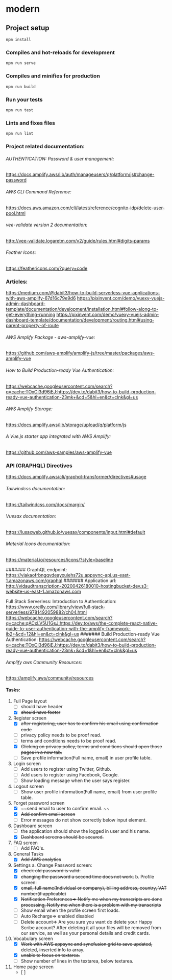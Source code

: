 # modern

## Project setup
```
npm install
```

### Compiles and hot-reloads for development
```
npm run serve
```

### Compiles and minifies for production
```
npm run build
```

### Run your tests
```
npm run test
```

### Lints and fixes files
```
npm run lint
```
### Project related documentation:
###### AUTHENTICATION: Password & user management: 
https://docs.amplify.aws/lib/auth/manageusers/q/platform/js#change-password
###### AWS CLI Command Reference: 
https://docs.aws.amazon.com/cli/latest/reference/cognito-idp/delete-user-pool.html
###### vee-validate version 2 documentation:
http://vee-validate.logaretm.com/v2/guide/rules.html#digits-params
###### Feather Icons: 
https://feathericons.com/?query=code

### Articles:
https://medium.com/@dabit3/how-to-build-serverless-vue-applications-with-aws-amplify-67d16c79e9d6
https://pixinvent.com/demo/vuexy-vuejs-admin-dashboard-template/documentation/development/installation.html#follow-along-to-get-everything-running
https://pixinvent.com/demo/vuexy-vuejs-admin-dashboard-template/documentation/development/routing.html#using-parent-property-of-route
###### AWS Amplify Package - aws-amplify-vue: 
https://github.com/aws-amplify/amplify-js/tree/master/packages/aws-amplify-vue
###### How to Build Production-ready Vue Authentication: 
https://webcache.googleusercontent.com/search?q=cache:TOxCI3d96jEJ:https://dev.to/dabit3/how-to-build-production-ready-vue-authentication-23mk+&cd=5&hl=en&ct=clnk&gl=us
###### AWS Amplify Storage: 
https://docs.amplify.aws/lib/storage/upload/q/platform/js
###### A Vue.js starter app integrated with AWS Amplify: 
https://github.com/aws-samples/aws-amplify-vue

### API (GRAPHQL) Directives
https://docs.amplify.aws/cli/graphql-transformer/directives#usage
###### Tailwindcss documentation:
https://tailwindcss.com/docs/margin/

###### Vuesax documentation:
https://lusaxweb.github.io/vuesax/components/input.html#default
###### Material Icons documentation:
https://material.io/resources/icons/?style=baseline

####### GraphQL endpoint: 
https://vjakaofrbngqvdeayxuiehs72u.appsync-api.us-east-1.amazonaws.com/graphql
####### Application url: 
http://vidaudtranscription-20200426180010-hostingbucket-dev.s3-website-us-east-1.amazonaws.com

Full Stack Serverless: Introduction to Authentication: https://www.oreilly.com/library/view/full-stack-serverless/9781492059882/ch04.html
https://webcache.googleusercontent.com/search?q=cache:qACxLV5U1GsJ:https://dev.to/aws/the-complete-react-native-guide-to-user-authentication-with-the-amplify-framework-ib2+&cd=12&hl=en&ct=clnk&gl=us
####### Build Production-ready Vue Authentication:
https://webcache.googleusercontent.com/search?q=cache:TOxCI3d96jEJ:https://dev.to/dabit3/how-to-build-production-ready-vue-authentication-23mk+&cd=1&hl=en&ct=clnk&gl=us
###### Amplify aws Community Resources:
https://amplify.aws/community/resources

#### Tasks:

1. 	Full Page layout
	- [ ] should have header
    - [x] ~~should have footer~~
2. Register screen
    - [x] ~~after registering, user has to confirm his email using confirmation code~~
    - [ ] privacy policy needs to be proof read.
    - [ ] terms and conditions needs to be proof read.
    - [x] ~~Clicking on privacy policy, terms and conditions should open those pages in a new tab.~~
    - [ ] Save profile information(Full name, email) in user profile table. 
3. Login screen
	- [ ] Add users to register using Twitter, Github.
    - [ ] Add users to register using Facebook, Google.
    - [ ] Show loading message when the user says register.
4. Logout screen
	- [ ] Show user profile information(Full name, email) from user profile table. 
5. Forget password screen
    - [x] ~~send email to user to confirm email. ~~
    - [x] ~~Add confirm email screen~~
    - [ ] Error messages do not show correctly below input element.
6. Dashboard screen
    - [ ] the application should show the logged in user and his name.
    - [x] ~~Dashboard screens should be secured.~~
7. FAQ screen
    - [ ] Add FAQ's.
8. General Tasks
	- [x] ~~Add AWS analytics~~
9. Settings
	a. Change Password screen:
    - [x] ~~check old password is valid.~~
    - [x] ~~changing the password a second time does not work.~~
    b. Profile screen:
    - [x] ~~email, full name(Individual or company), billing address, country, VAT number(if applicable)~~
    - [x] ~~Notification Preferences=> Notify me when my transcripts are done processing, Notify me when there is a problem with my transcripts~~
    - [ ] Show email when the profile screen first loads. 
    - [ ] Auto Recharge=> enabled disabled
    - [ ] Delete account=> Are you sure you want do delete your Happy Scribe account? After deleting it all your files will be removed from our service, as well as your personal details and credit cards.
10. Vocabulary screen
    - [x] ~~Work with AWS appsync and syncfusion grid to save updated, deleted, inserted info to array.~~
    - [x] ~~unable to focus on textarea.~~
    - [ ] Show number of lines in the textarea, below textarea.
11. Home page screen
    - [ ]